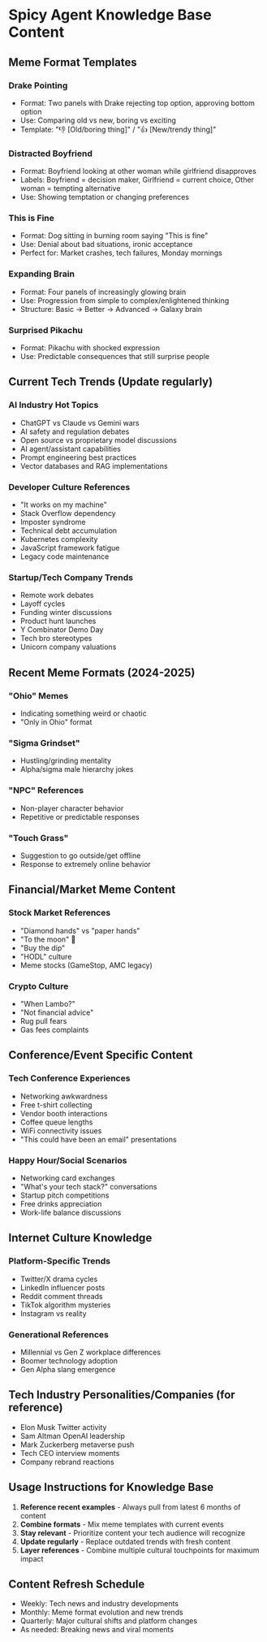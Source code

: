 # Spicy Agent Knowledge Base Content

## Meme Format Templates

### Drake Pointing
- Format: Two panels with Drake rejecting top option, approving bottom option
- Use: Comparing old vs new, boring vs exciting
- Template: "👎 [Old/boring thing]" / "👍 [New/trendy thing]"

### Distracted Boyfriend
- Format: Boyfriend looking at other woman while girlfriend disapproves
- Labels: Boyfriend = decision maker, Girlfriend = current choice, Other woman = tempting alternative
- Use: Showing temptation or changing preferences

### This is Fine
- Format: Dog sitting in burning room saying "This is fine"
- Use: Denial about bad situations, ironic acceptance
- Perfect for: Market crashes, tech failures, Monday mornings

### Expanding Brain
- Format: Four panels of increasingly glowing brain
- Use: Progression from simple to complex/enlightened thinking
- Structure: Basic → Better → Advanced → Galaxy brain

### Surprised Pikachu
- Format: Pikachu with shocked expression
- Use: Predictable consequences that still surprise people

## Current Tech Trends (Update regularly)

### AI Industry Hot Topics
- ChatGPT vs Claude vs Gemini wars
- AI safety and regulation debates
- Open source vs proprietary model discussions
- AI agent/assistant capabilities
- Prompt engineering best practices
- Vector databases and RAG implementations

### Developer Culture References
- "It works on my machine"
- Stack Overflow dependency
- Imposter syndrome
- Technical debt accumulation
- Kubernetes complexity
- JavaScript framework fatigue
- Legacy code maintenance

### Startup/Tech Company Trends
- Remote work debates
- Layoff cycles
- Funding winter discussions
- Product hunt launches
- Y Combinator Demo Day
- Tech bro stereotypes
- Unicorn company valuations

## Recent Meme Formats (2024-2025)

### "Ohio" Memes
- Indicating something weird or chaotic
- "Only in Ohio" format

### "Sigma Grindset"
- Hustling/grinding mentality
- Alpha/sigma male hierarchy jokes

### "NPC" References
- Non-player character behavior
- Repetitive or predictable responses

### "Touch Grass"
- Suggestion to go outside/get offline
- Response to extremely online behavior

## Financial/Market Meme Content

### Stock Market References
- "Diamond hands" vs "paper hands"
- "To the moon" 🚀
- "Buy the dip"
- "HODL" culture
- Meme stocks (GameStop, AMC legacy)

### Crypto Culture
- "When Lambo?"
- "Not financial advice"
- Rug pull fears
- Gas fees complaints

## Conference/Event Specific Content

### Tech Conference Experiences
- Networking awkwardness
- Free t-shirt collecting
- Vendor booth interactions
- Coffee queue lengths
- WiFi connectivity issues
- "This could have been an email" presentations

### Happy Hour/Social Scenarios
- Networking card exchanges
- "What's your tech stack?" conversations
- Startup pitch competitions
- Free drinks appreciation
- Work-life balance discussions

## Internet Culture Knowledge

### Platform-Specific Trends
- Twitter/X drama cycles
- LinkedIn influencer posts
- Reddit comment threads
- TikTok algorithm mysteries
- Instagram vs reality

### Generational References
- Millennial vs Gen Z workplace differences
- Boomer technology adoption
- Gen Alpha slang emergence

## Tech Industry Personalities/Companies (for reference)
- Elon Musk Twitter activity
- Sam Altman OpenAI leadership
- Mark Zuckerberg metaverse push
- Tech CEO interview moments
- Company rebrand reactions

## Usage Instructions for Knowledge Base

1. **Reference recent examples** - Always pull from latest 6 months of content
2. **Combine formats** - Mix meme templates with current events
3. **Stay relevant** - Prioritize content your tech audience will recognize
4. **Update regularly** - Replace outdated trends with fresh content
5. **Layer references** - Combine multiple cultural touchpoints for maximum impact

## Content Refresh Schedule
- Weekly: Tech news and industry developments
- Monthly: Meme format evolution and new trends  
- Quarterly: Major cultural shifts and platform changes
- As needed: Breaking news and viral moments